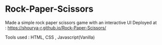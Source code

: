 # Rock-Paper-Scissors

Made a simple rock paper scissors game with an interactive UI 
Deployed at : https://shourya-r.github.io/Rock-Paper-Scissors/

Tools used : HTML, CSS , Javascript(Vanilla)